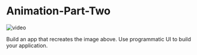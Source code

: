 # Animation-Part-Two

![video](https://raw.githubusercontent.com/joinpursuit/Pursuit-Core-iOS/master/persistence-animation-autolayout/animations/Images/animations-cubic-bezier-timing-curves.gif)

Build an app that recreates the image above.  Use programmatic UI to build your application.

